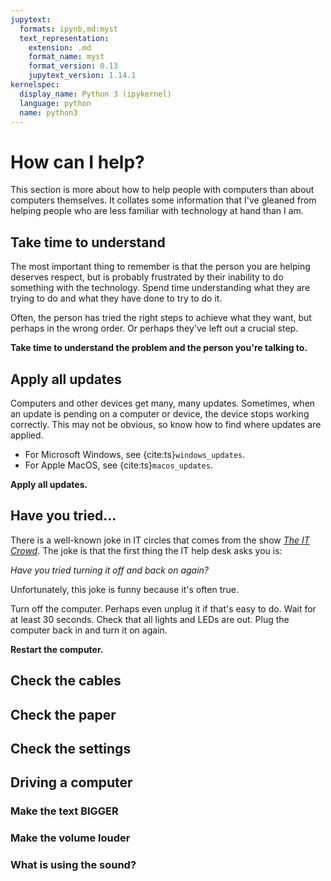 ```yaml
---
jupytext:
  formats: ipynb,md:myst
  text_representation:
    extension: .md
    format_name: myst
    format_version: 0.13
    jupytext_version: 1.14.1
kernelspec:
  display_name: Python 3 (ipykernel)
  language: python
  name: python3
---
```


# How can I help?

This section is more about how to help people with computers than about computers themselves. It collates some information that I've gleaned from helping people who are less familiar with technology at hand than I am.

## Take time to understand

The most important thing to remember is that the person you are helping deserves respect, but is probably frustrated by their inability to do something with the technology. Spend time understanding what they are trying to do and what they have done to try to do it.

Often, the person has tried the right steps to achieve what they want, but perhaps in the wrong order. Or perhaps they've left out a crucial step.

**Take time to understand the problem and the person you're talking to.**

## Apply all updates

Computers and other devices get many, many updates.  Sometimes, when an update is pending on a computer or device, the device stops working correctly.  This may not be obvious, so know how to find where updates are applied.

* For Microsoft Windows, see {cite:ts}`windows_updates`.
* For Apple MacOS, see {cite:ts}`macos_updates`.

**Apply all updates.**

## Have you tried...

There is a well-known joke in IT circles that comes from the show [*The IT Crowd*](https://en.wikipedia.org/wiki/The_IT_Crowd).  The joke is that the first thing the IT help desk asks you is: 

*Have you tried turning it off and back on again?*

Unfortunately, this joke is funny because it's often true.

Turn off the computer. Perhaps even unplug it if that's easy to do. Wait for at least 30 seconds.  Check that all lights and LEDs are out. Plug the computer back in and turn it on again.

**Restart the computer.**

## Check the cables

## Check the paper

## Check the settings

## Driving a computer

### Make the text BIGGER

### Make the volume louder

### What is using the sound?


